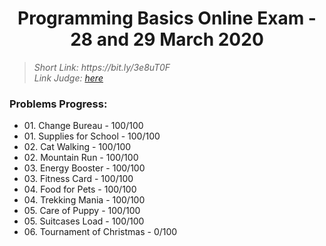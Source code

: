 <h1 align="center">Programming Basics Online Exam - 28 and 29 March 2020</h1>

<blockquote>
    <i>
        Short Link: https://bit.ly/3e8uT0F
    </i>
    <br>
    <i>
        Link Judge: <a href="https://judge.softuni.bg/Contests/Practice/Index/2275#10">here</a>
    </i>
</blockquote>

<h3>Problems Progress:</h3>
<ul>
<li>
    01. Change Bureau - 100/100
</li>

<li>
    01. Supplies for School - 100/100
</li>

<li>
    02. Cat Walking - 100/100
</li>

<li>
    02. Mountain Run - 100/100
</li>

<li>
    03. Energy Booster - 100/100
</li>

<li>
    03. Fitness Card - 100/100
</li>

<li>
    04. Food for Pets - 100/100
</li>

<li>
    04. Trekking Mania - 100/100
</li>

<li>
    05. Care of Puppy - 100/100
</li>

<li>
    05. Suitcases Load - 100/100
</li>

<li>
    06. Tournament of Christmas - 0/100
</li>

</ul>
